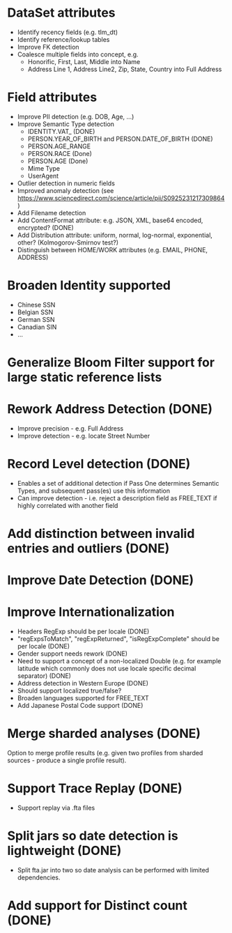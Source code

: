 # DataSet attributes
 - Identify recency fields (e.g. tlm_dt)
 - Identify reference/lookup tables
 - Improve FK detection
 - Coalesce multiple fields into concept, e.g.
	 - Honorific, First, Last, Middle into Name
	 - Address Line 1, Address Line2, Zip, State, Country into Full Address

# Field attributes
 - Improve PII detection (e.g. DOB, Age, ...)
 - Improve Semantic Type detection
	- IDENTITY.VAT_<COUNTRY> (DONE)
	- PERSON.YEAR_OF_BIRTH and PERSON.DATE_OF_BIRTH (DONE)
	- PERSON.AGE_RANGE
	- PERSON.RACE (Done)
	- PERSON.AGE (Done)
	- Mime Type
	- UserAgent
 - Outlier detection in numeric fields
 - Improved anomaly detection (see https://www.sciencedirect.com/science/article/pii/S0925231217309864)
 - Add Filename detection 
 - Add ContentFormat attribute: e.g. JSON, XML, base64 encoded, encrypted? (DONE)
 - Add Distribution attribute: uniform, normal, log-normal, exponential, other? (Kolmogorov-Smirnov test?)
 - Distinguish between HOME/WORK attributes (e.g. EMAIL, PHONE, ADDRESS)

# Broaden Identity supported
 - Chinese SSN
 - Belgian SSN
 - German SSN
 - Canadian SIN
 - ...

# Generalize Bloom Filter support for large static reference lists

# Rework Address Detection (DONE)
 - Improve precision - e.g. Full Address
 - Improve detection - e.g. locate Street Number

# Record Level detection (DONE)
 - Enables a set of additional detection if Pass One determines Semantic Types, and subsequent pass(es) use this information
 - Can improve detection - i.e. reject a description field as FREE_TEXT if highly correlated with another field

# Add distinction between invalid entries and outliers (DONE)

# Improve Date Detection (DONE)

# Improve Internationalization
 - Headers RegExp should be per locale (DONE)
 - "regExpsToMatch", "regExpReturned", "isRegExpComplete" should be per locale (DONE)
 - Gender support needs rework (DONE)
 - Need to support a concept of a non-localized Double (e.g. for example latitude which commonly does not use locale specific decimal separator) (DONE)
 - Address detection in Western Europe (DONE)
 - Should support localized true/false?
 - Broaden languages supported for FREE_TEXT
 - Add Japanese Postal Code support (DONE)

# Merge sharded analyses (DONE)
Option to merge profile results (e.g. given two profiles from sharded sources - produce a single profile result).

# Support Trace Replay (DONE)
 - Support replay via .fta files

# Split jars so date detection is lightweight (DONE)
 - Split fta.jar into two so date analysis can be performed with limited dependencies.

# Add support for Distinct count (DONE)
